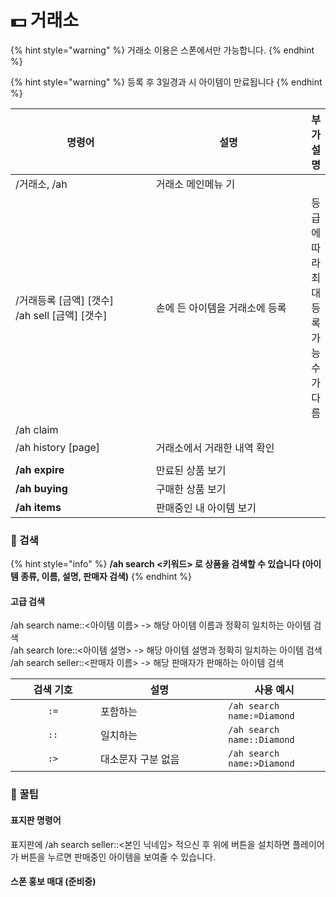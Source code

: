 # 💵 거래소

{% hint style="warning" %}
거래소 이용은 스폰에서만 가능합니다.
{% endhint %}

{% hint style="warning" %}
등록 후 3일경과 시 아이템이 만료됩니다
{% endhint %}

<table><thead><tr><th width="233">명령어</th><th width="266.3333333333333">설명</th><th>부가 설명</th></tr></thead><tbody><tr><td>/거래소, /ah</td><td>거래소 메인메뉴 기</td><td></td></tr><tr><td>/거래등록 [금액] [갯수]<br>/ah sell [금액] [갯수]</td><td>손에 든 아이템을 거래소에 등록</td><td>등급에 따라 <br>최대 등록 가능 수가 다름</td></tr><tr><td>/ah claim</td><td></td><td></td></tr><tr><td>/ah history [page]</td><td>거래소에서 거래한 내역 확인</td><td></td></tr><tr><td></td><td></td><td></td></tr><tr><td><strong>/ah expire</strong></td><td>만료된 상품 보기</td><td></td></tr><tr><td><strong>/ah buying</strong></td><td>구매한 상품 보기</td><td></td></tr><tr><td><strong>/ah items</strong></td><td>판매중인 내 아이템 보기</td><td></td></tr></tbody></table>



### 🔎 검색

{% hint style="info" %}
**/ah search <키워드>  로 상품을 검색할 수 있습니다 (아이템 종류, 이름, 설명, 판매자 검색)**
{% endhint %}

#### 고급 검색

/ah search name::<아이템 이름> -> 해당 아이템 이름과 정확히 일치하는 아이템 검색\
/ah search lore::<아이템 설명> -> 해당 아이템 설명과 정확히 일치하는 아이템 검색\
/ah search seller::<판매자 이름> -> 해당 판매자가 판매하는 아이템 검색

<table><thead><tr><th width="120" align="center">검색 기호</th><th width="188.33333333333331">설명</th><th>사용 예시</th></tr></thead><tbody><tr><td align="center"><code>:=</code></td><td>포함하는</td><td><code>/ah search name:=Diamond</code></td></tr><tr><td align="center"><code>::</code></td><td>일치하는</td><td><code>/ah search name::Diamond</code></td></tr><tr><td align="center"><code>:></code></td><td>대소문자 구분 없음</td><td><code>/ah search name:>Diamond</code></td></tr></tbody></table>



### 🍯 꿀팁

#### 표지판 명령어

표지판에 /ah search seller::<본인 닉네임> 적으신 후 위에 버튼을 설치하면 플레이어가 버튼을 누르면 판매중인 아이템을 보여줄 수 있습니다.

#### 스폰 홍보 매대 (준비중)
